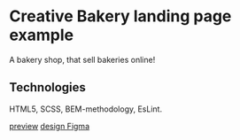 # Creative Bakery landing page example
A bakery shop, that sell bakeries online! 

## Technologies
HTML5, SCSS, BEM-methodology, EsLint.

[preview](https://RomSmile.github.io/layout_creativeBakery/) 
[design Figma](https://www.figma.com/file/dY3izAm0Vspsmra4lQWQIP/Bakerlab-FE-students?node-id=0%3A1)
